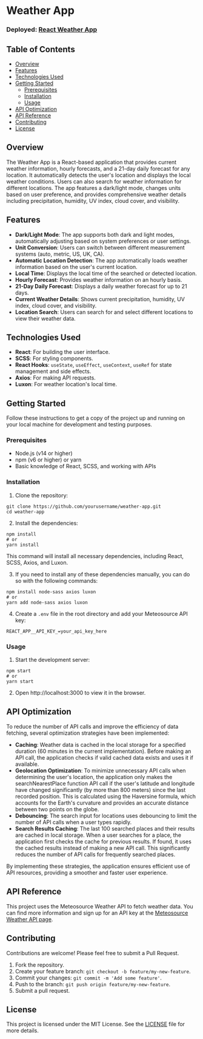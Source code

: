# Weather App

### Deployed: [React Weather App](https://itssodope01.github.io/react-weather-app/)

## Table of Contents
- [Overview](#overview)
- [Features](#features)
- [Technologies Used](#technologies-used)
- [Getting Started](#getting-started)
  - [Prerequisites](#prerequisites)
  - [Installation](#installation)
  - [Usage](#usage)
- [API Optimization](#api-optimization)
- [API Reference](#api-reference)
- [Contributing](#contributing)
- [License](#license)

## Overview
The Weather App is a React-based application that provides current weather information, hourly forecasts, and a 21-day daily forecast for any location. It automatically detects the user's location and displays the local weather conditions. Users can also search for weather information for different locations. The app features a dark/light mode, changes units based on user preference, and provides comprehensive weather details including precipitation, humidity, UV index, cloud cover, and visibility.

## Features
- **Dark/Light Mode**: The app supports both dark and light modes, automatically adjusting based on system preferences or user settings.
- **Unit Conversion**: Users can switch between different measurement systems (auto, metric, US, UK, CA).
- **Automatic Location Detection**: The app automatically loads weather information based on the user's current location.
- **Local Time**: Displays the local time of the searched or detected location.
- **Hourly Forecast**: Provides weather information on an hourly basis.
- **21-Day Daily Forecast**: Displays a daily weather forecast for up to 21 days.
- **Current Weather Details**: Shows current precipitation, humidity, UV index, cloud cover, and visibility.
- **Location Search**: Users can search for and select different locations to view their weather data.

## Technologies Used
- **React**: For building the user interface.
- **SCSS**: For styling components.
- **React Hooks**: `useState`, `useEffect`, `useContext`, `useRef` for state management and side effects.
- **Axios**: For making API requests.
- **Luxon**: For weather location's local time.

## Getting Started
Follow these instructions to get a copy of the project up and running on your local machine for development and testing purposes.

### Prerequisites
* Node.js (v14 or higher)
* npm (v6 or higher) or yarn
* Basic knowledge of React, SCSS, and working with APIs

### Installation
1. Clone the repository:

```
git clone https://github.com/yourusername/weather-app.git
cd weather-app
```

2. Install the dependencies:

```
npm install
# or
yarn install
```

This command will install all necessary dependencies, including React, SCSS, Axios, and Luxon.

3. If you need to install any of these dependencies manually, you can do so with the following commands:

```
npm install node-sass axios luxon
# or
yarn add node-sass axios luxon
```

4. Create a `.env` file in the root directory and add your Meteosource API key:

```
REACT_APP__API_KEY_=your_api_key_here
```

### Usage
1. Start the development server:

```
npm start
# or
yarn start
```

2. Open http://localhost:3000 to view it in the browser.

## API Optimization
To reduce the number of API calls and improve the efficiency of data fetching, several optimization strategies have been implemented:

- **Caching**: Weather data is cached in the local storage for a specified duration (60 minutes in the current implementation). Before making an API call, the application checks if valid cached data exists and uses it if available.
- **Geolocation Optimization**: To minimize unnecessary API calls when determining the user's location, the application only makes the searchNearestPlace function API call if the user's latitude and longitude have changed significantly (by more than 800 meters) since the last recorded position. This is calculated using the Haversine formula, which accounts for the Earth's curvature and provides an accurate distance between two points on the globe.
- **Debouncing**: The search input for locations uses debouncing to limit the number of API calls when a user types rapidly.
- **Search Results Caching**: The last 100 searched places and their results are cached in local storage. When a user searches for a place, the application first checks the cache for previous results. If found, it uses the cached results instead of making a new API call. This significantly reduces the number of API calls for frequently searched places.

By implementing these strategies, the application ensures efficient use of API resources, providing a smoother and faster user experience.


## API Reference
This project uses the Meteosource Weather API to fetch weather data. You can find more information and sign up for an API key at the [Meteosource Weather API page](https://rapidapi.com/MeteosourceWeather/api/ai-weather-by-meteosource).

## Contributing
Contributions are welcome! Please feel free to submit a Pull Request.
1. Fork the repository.
2. Create your feature branch: `git checkout -b feature/my-new-feature`.
3. Commit your changes: `git commit -m 'Add some feature'`.
4. Push to the branch: `git push origin feature/my-new-feature`.
5. Submit a pull request.

## License
This project is licensed under the MIT License. See the [LICENSE](LICENSE.md) file for more details.
